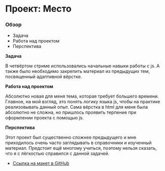 # Проект: Место

### Обзор
* Задача
* Работа над проектом
* Перспектива

**Задача**

В четвёртом стриме использовались начальные навыки работы с js. А также было необходимо 
закрепить материал из предыдущих тем, посвященный адаптивной вёрстке.

**Работа над проектом**

Абсолютно новая для меня тема, которая требует большего времени. Главное, на мой взгляд, это
понять логику языка js, чтобы на практике реализовывать данный опыт. Сама вёрстка в html для меня была абсолютно не сложна, но пришлось проявить терпение при оформлении проекта с помощью js.

**Перспектива**

Этот проект был существенно сложнее предыдущего и мне приходилось очень часто заглядывать в справочники и изученный материал. Предстоит ещё многому учиться, поэтому нельзя сказать,
что я с лёгкостью справился с данной задачей.

* [Ссылка на макет в GitHub](https://github.com/Bolgrad1990/mesto)